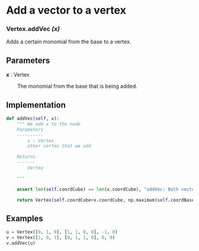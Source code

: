 # Add a vector to a vertex

### Vertex.__addVec__ *(x)*

Adds a certain monomial from the base to a vertex.

## Parameters

*__x__* : Vertex

<div style="margin-left: 30px;">
 The monomial from the base that is being added.
</div>

## Implementation
```python
def addVec(self, x):
    """ We add x to the node
    Parameters
    ----------
        x : Vertex
        other vertex that we add

    Returns
    -------
        Vertex

    """

    assert len(self.coordCube) == len(x.coordCube), "addVec: Both vectors should have same length"

    return Vertex(self.coordCube+x.coordCube, np.maximum(self.coordBase,x.coordBase), self.id, self.gen | x.gen, self.vars)
```
## Examples

```python
u = Vertex([0, 1, 0], [1, 1, 0, 0], -1, 0)
v = Vertex([1, 0, 1], [0, 1, 1, 0], 0, 0)
v.addVec(u)
```